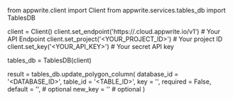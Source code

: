 from appwrite.client import Client
from appwrite.services.tables_db import TablesDB

client = Client()
client.set_endpoint('https://<REGION>.cloud.appwrite.io/v1') # Your API Endpoint
client.set_project('<YOUR_PROJECT_ID>') # Your project ID
client.set_key('<YOUR_API_KEY>') # Your secret API key

tables_db = TablesDB(client)

result = tables_db.update_polygon_column(
    database_id = '<DATABASE_ID>',
    table_id = '<TABLE_ID>',
    key = '',
    required = False,
    default = '', # optional
    new_key = '' # optional
)
